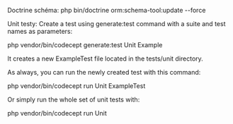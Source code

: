 Doctrine schéma:
php bin/doctrine orm:schema-tool:update --force

Unit testy:
Create a test using generate:test command with a suite and test names as parameters:

php vendor/bin/codecept generate:test Unit Example

It creates a new ExampleTest file located in the tests/unit directory.

As always, you can run the newly created test with this command:

php vendor/bin/codecept run Unit ExampleTest

Or simply run the whole set of unit tests with:

php vendor/bin/codecept run Unit